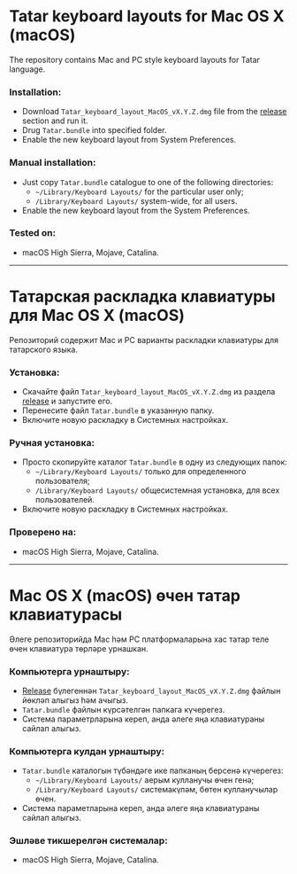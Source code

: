 # Tatar keyboard layouts for Mac OS X (macOS)

The repository contains Mac and PC style keyboard layouts for Tatar language.

### Installation:
- Download `Tatar_keyboard_layout_MacOS_vX.Y.Z.dmg` file from the [release](https://github.com/mansayk/Tatar-keyboard-layout-macOS/releases) section and run it.
- Drug `Tatar.bundle` into specified folder.
- Enable the new keyboard layout from System Preferences.

### Manual installation:
- Just copy `Tatar.bundle` catalogue to one of the following directories:
    - `~/Library/Keyboard Layouts/` for the particular user only;
    - `/Library/Keyboard Layouts/` system-wide, for all users.
- Enable the new keyboard layout from the System Preferences.

### Tested on:
- macOS High Sierra, Mojave, Catalina.

-----------------------------

# Татарская раскладка клавиатуры для Mac OS X (macOS)

Репозиторий содержит Mac и PC варианты раскладки клавиатуры для татарского языка.

### Установка:
- Скачайте файл `Tatar_keyboard_layout_MacOS_vX.Y.Z.dmg` из раздела [release](https://github.com/mansayk/Tatar-keyboard-layout-macOS/releases) и запустите его.
- Перенесите файл `Tatar.bundle` в указанную папку.
- Включите новую раскладку в Системных настройках.

### Ручная установка:
- Просто скопируйте каталог `Tatar.bundle` в одну из следующих папок:
    - `~/Library/Keyboard Layouts/` только для определенного пользователя;
    - `/Library/Keyboard Layouts/` общесистемная установка, для всех пользователей.
- Включите новую раскладку в Системных настройках.

### Проверено на:
- macOS High Sierra, Mojave, Catalina.

-----------------------------

# Mac OS X (macOS) өчен татар клавиатурасы

Әлеге репозиторийда Mac һәм PC платформаларына хас татар теле өчен клавиатура төрләре урнашкан.

### Компьютерга урнаштыру:
-  [Release](https://github.com/mansayk/Tatar-keyboard-layout-macOS/releases) бүлегеннән `Tatar_keyboard_layout_MacOS_vX.Y.Z.dmg` файлын йөкләп алыгыз һәм ачыгыз.
- `Tatar.bundle` файлын күрсәтелгән папкага күчерегез.
- Система параметрларына кереп, анда әлеге яңа клавиатураны сайлап алыгыз.

### Компьютерга кулдан урнаштыру:
- `Tatar.bundle` каталогын түбәндәге ике папканың берсенә күчерегез:
    - `~/Library/Keyboard Layouts/` аерым кулланучы өчен генә;
    - `/Library/Keyboard Layouts/` системакүләм, бөтен кулланучылар өчен.
- Система параметларына кереп, анда әлеге яңа клавиатураны сайлап алыгыз.

### Эшләве тикшерелгән системалар:
- macOS High Sierra, Mojave, Catalina.
